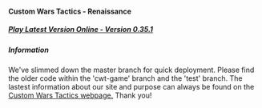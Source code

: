#### Custom Wars Tactics - Renaissance

##### [Play Latest Version Online - Version 0.35.1](http://ctomni231.github.io/cwtactics/0_3_5/game/game.html)

##### Information

We've slimmed down the master branch for quick deployment. Please find the older code within the 'cwt-game' branch and the 'test' branch. The lastest information about our site and purpose can always be found on the [Custom Wars Tactics webpage.](http://ctomni231.github.io/cwtactics) Thank you!
